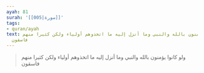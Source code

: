 ```yaml
---
ayah: 81
surah: '[[005|سورة]]'
tags:
- quran/ayah
text: ولو كانوا يؤمنون بالله والنبي وما أنزل إليه ما اتخذوهم أولياء ولكن كثيرا منهم
  فاسقون
---
```

> ولو كانوا يؤمنون بالله والنبي وما أنزل إليه ما اتخذوهم أولياء ولكن كثيرا منهم فاسقون
